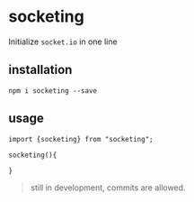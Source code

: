 # socketing

Initialize `socket.io` in one line

## installation

`npm i socketing --save`

## usage

```
import {socketing} from "socketing";

socketing(){

}
```

> still in development, commits are allowed.


